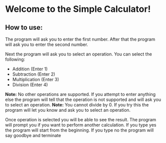 
# Welcome to the Simple Calculator!

## How to use:

The program will ask you to enter the first number.
After that the program will ask you to enter the second number.

Next the program will ask you to select an operation.
You can select the following:

- Addition (Enter 1)
- Subtraction (Enter 2)
- Multiplication (Enter 3)
- Division (Enter 4)

**Note:** No other operations are supported. If you attempt to enter anything else the program will tell that the operation is not supported and will ask you to select an operation.
**Note:** You cannot divide by 0. If you try this the program will let you know and ask you to select an operation.

Once operation is selected you will be able to see the result. The program will prompt you if you want to perform another calculation. If you type yes the program will start from the beginning. If you type no the program will say goodbye and terminate          
